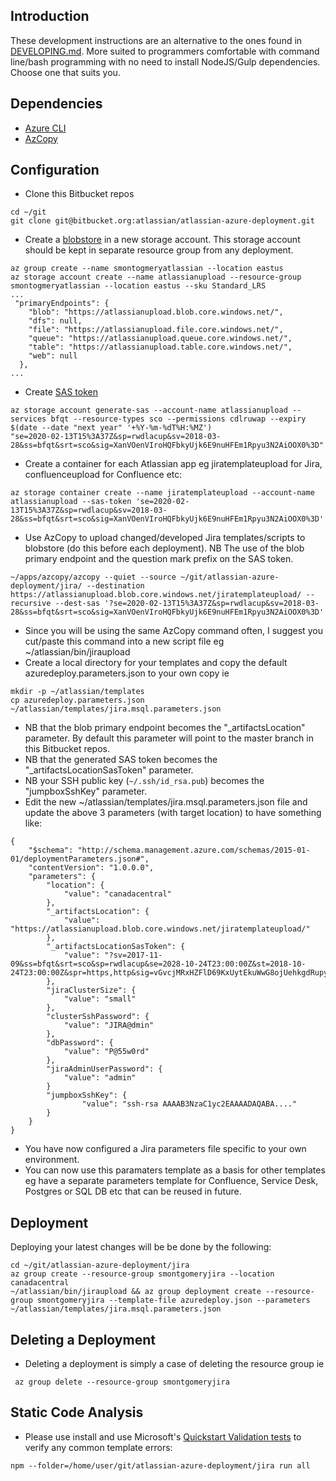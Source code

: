 ## Introduction
These development instructions are an alternative to the ones found in [DEVELOPING.md](DEVELOPING.md). More suited to programmers comfortable with command line/bash programming with no need to install NodeJS/Gulp dependencies. Choose one that suits you.


## Dependencies  
* [Azure CLI](https://docs.microsoft.com/en-us/cli/azure/install-azure-cli?view=azure-cli-latest)  
* [AzCopy](https://github.com/Azure/azure-storage-azcopy)  


## Configuration  
* Clone this Bitbucket repos  
```
cd ~/git
git clone git@bitbucket.org:atlassian/atlassian-azure-deployment.git
``` 
* Create a [blobstore](https://docs.microsoft.com/en-us/azure/storage/blobs/storage-quickstart-blobs-cli) in a new storage account. This storage account should be kept in separate resource group from any deployment.   
```
az group create --name smontogmeryatlassian --location eastus
az storage account create --name atlassianupload --resource-group smontogmeryatlassian --location eastus --sku Standard_LRS
...
 "primaryEndpoints": {
    "blob": "https://atlassianupload.blob.core.windows.net/",
    "dfs": null,
    "file": "https://atlassianupload.file.core.windows.net/",
    "queue": "https://atlassianupload.queue.core.windows.net/",
    "table": "https://atlassianupload.table.core.windows.net/",
    "web": null
  },
...
```
* Create [SAS token](https://docs.microsoft.com/en-us/cli/azure/storage/account?view=azure-cli-latest#az-storage-account-generate-sas)  
```
az storage account generate-sas --account-name atlassianupload --services bfqt --resource-types sco --permissions cdlruwap --expiry $(date --date "next year" '+%Y-%m-%dT%H:%MZ')
"se=2020-02-13T15%3A37Z&sp=rwdlacup&sv=2018-03-28&ss=bfqt&srt=sco&sig=XanVOenVIroHQFbkyUjk6E9nuHFEm1Rpyu3N2AiOOX0%3D"
```
* Create a container for each Atlassian app eg jiratemplateupload for Jira, confluenceupload for Confluence etc:  
```
az storage container create --name jiratemplateupload --account-name atlassianupload --sas-token 'se=2020-02-13T15%3A37Z&sp=rwdlacup&sv=2018-03-28&ss=bfqt&srt=sco&sig=XanVOenVIroHQFbkyUjk6E9nuHFEm1Rpyu3N2AiOOX0%3D'
```
* Use AzCopy to upload changed/developed Jira templates/scripts to blobstore (do this before each deployment). NB The use of the blob primary endpoint and the question mark prefix on the SAS token.  
```
~/apps/azcopy/azcopy --quiet --source ~/git/atlassian-azure-deployment/jira/ --destination https://atlassianupload.blob.core.windows.net/jiratemplateupload/ --recursive --dest-sas '?se=2020-02-13T15%3A37Z&sp=rwdlacup&sv=2018-03-28&ss=bfqt&srt=sco&sig=XanVOenVIroHQFbkyUjk6E9nuHFEm1Rpyu3N2AiOOX0%3D'
```
* Since you will be using the same AzCopy command often, I suggest you cut/paste this command into a new script file eg ~/atlassian/bin/jiraupload  
* Create a local directory for your templates and copy the default azuredeploy.parameters.json to your own copy ie  
```
mkdir -p ~/atlassian/templates
cp azuredeploy.parameters.json ~/atlassian/templates/jira.msql.parameters.json
```
* NB that the blob primary endpoint becomes the "_artifactsLocation" parameter. By default this parameter will point to the master branch in this Bitbucket repos.  
* NB that the generated SAS token becomes the "_artifactsLocationSasToken" parameter.  
* NB your SSH public key (`~/.ssh/id_rsa.pub`) becomes the "jumpboxSshKey" parameter.  
* Edit the new ~/atlassian/templates/jira.msql.parameters.json file and update the above 3 parameters (with target location) to have something like:  
```
{
    "$schema": "http://schema.management.azure.com/schemas/2015-01-01/deploymentParameters.json#",
    "contentVersion": "1.0.0.0",
    "parameters": {
        "location": {
            "value": "canadacentral"
        },
        "_artifactsLocation": {
            "value": "https://atlassianupload.blob.core.windows.net/jiratemplateupload/"
        },
        "_artifactsLocationSasToken": {
            "value": "?sv=2017-11-09&ss=bfqt&srt=sco&sp=rwdlacup&se=2028-10-24T23:00:00Z&st=2018-10-24T23:00:00Z&spr=https,http&sig=vGvcjMRxHZFlD69KxUytEkuWwG8ojUehkgdRupyLVME%3D"
        },
        "jiraClusterSize": {
            "value": "small"
        },
        "clusterSshPassword": {
            "value": "JIRA@dmin"
        },
        "dbPassword": {
            "value": "P@55w0rd"
        },
        "jiraAdminUserPassword": {
            "value": "admin"
        }
        "jumpboxSshKey": {
                "value": "ssh-rsa AAAAB3NzaC1yc2EAAAADAQABA...."
        }
    }
}
```
* You have now configured a Jira parameters file specific to your own environment.  
* You can now use this paramaters template as a basis for other templates eg have a separate parameters template for Confluence, Service Desk, Postgres or SQL DB etc that can be reused in future.   

## Deployment  
Deploying your latest changes will be be done by the following:  
```
cd ~/git/atlassian-azure-deployment/jira
az group create --resource-group smontgomeryjira --location canadacentral
~/atlassian/bin/jiraupload && az group deployment create --resource-group smontgomeryjira --template-file azuredeploy.json --parameters ~/atlassian/templates/jira.msql.parameters.json
```
 
## Deleting a Deployment  
* Deleting a deployment is simply a case of deleting the resource group ie  
```
 az group delete --resource-group smontgomeryjira 
```

## Static Code Analysis  
* Please use install and use Microsoft's [Quickstart Validation tests](https://github.com/Azure/azure-quickstart-templates/tree/master/test/template-validation-tests) to verify any common template errors:  
```
npm --folder=/home/user/git/atlassian-azure-deployment/jira run all
```

